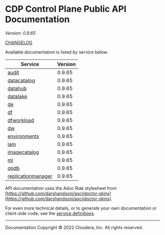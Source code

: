 # CDP Control Plane Public API Documentation

*Version: 0.9.65*

[CHANGELOG](CHANGELOG.md)

Available documentation is listed by service below.

| Service | Version |
| --- | --- |
| [audit](./audit/index.html) | 0.9.65 |
| [datacatalog](./datacatalog/index.html) | 0.9.65 |
| [datahub](./datahub/index.html) | 0.9.65 |
| [datalake](./datalake/index.html) | 0.9.65 |
| [de](./de/index.html) | 0.9.65 |
| [df](./df/index.html) | 0.9.65 |
| [dfworkload](./dfworkload/index.html) | 0.9.65 |
| [dw](./dw/index.html) | 0.9.65 |
| [environments](./environments/index.html) | 0.9.65 |
| [iam](./iam/index.html) | 0.9.65 |
| [imagecatalog](./imagecatalog/index.html) | 0.9.65 |
| [ml](./ml/index.html) | 0.9.65 |
| [opdb](./opdb/index.html) | 0.9.65 |
| [replicationmanager](./replicationmanager/index.html) | 0.9.65 |

API documentation uses the Adoc Riak stylesheet from
[https://github.com/darshandsoni/asciidoctor-skins](https://github.com/darshandsoni/asciidoctor-skins).

For even more technical details, or to generate your own documentation or client-side code, see the
[service definitions](swagger/).

----

Documentation Copyright © 2022 Cloudera, Inc. All rights reserved.

